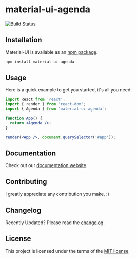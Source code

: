 # material-ui-agenda
[![Build Status](https://travis-ci.org/FBerthelot/material-ui-agenda.svg?branch=master)](https://travis-ci.org/FBerthelot/material-ui-agenda)

## Installation

Material-UI is available as an [npm package](https://www.npmjs.org/package/material-ui-agenda).

```sh
npm install material-ui-agenda
```

## Usage

Here is a quick example to get you started, it's all you need:

```jsx
import React from 'react';
import { render } from 'react-dom';
import { Agenda } from 'material-ui-agenda';

function App() {
  return <Agenda />;
}

render(<App />, document.querySelector('#app'));
```

## Documentation

Check out our [documentation website](https://material-ui-next.com/).

## Contributing

I greatly appreciate any contribution you make. :)

## Changelog

Recently Updated?
Please read the [changelog](https://github.com/FBerthelot/material-ui-agenda/releases).

## License

This project is licensed under the terms of the [MIT license](https://github.com/callemall/material-ui/blob/v1-beta/LICENSE)
